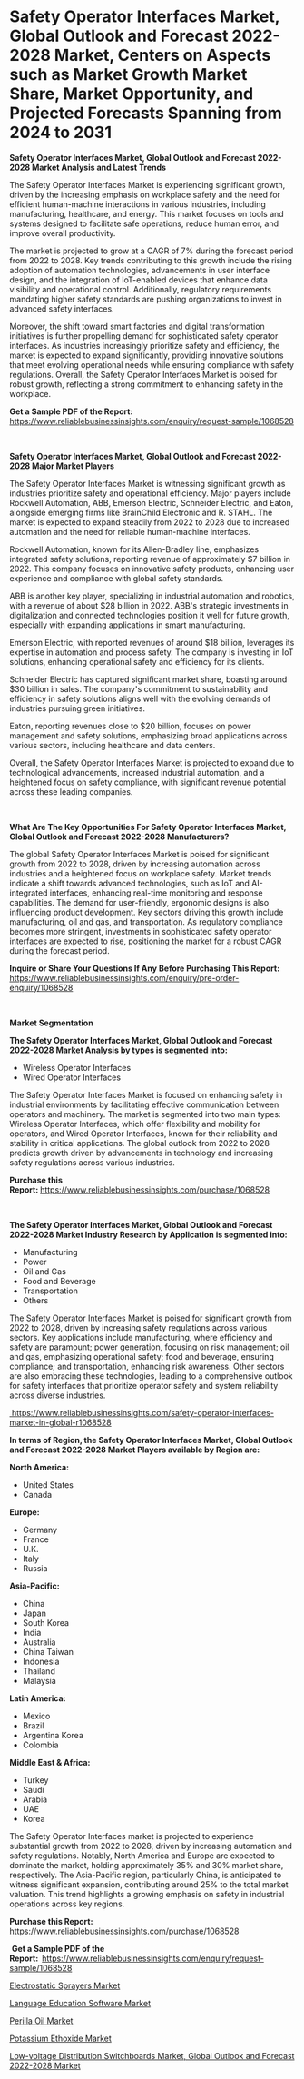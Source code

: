 <p><h1>Safety Operator Interfaces Market, Global Outlook and Forecast 2022-2028 Market, Centers on Aspects such as Market Growth Market Share, Market Opportunity, and Projected Forecasts Spanning from 2024 to 2031</h1></p><p><strong>Safety Operator Interfaces Market, Global Outlook and Forecast 2022-2028 Market Analysis and Latest Trends</strong></p>
<p><p>The Safety Operator Interfaces Market is experiencing significant growth, driven by the increasing emphasis on workplace safety and the need for efficient human-machine interactions in various industries, including manufacturing, healthcare, and energy. This market focuses on tools and systems designed to facilitate safe operations, reduce human error, and improve overall productivity.</p><p>The market is projected to grow at a CAGR of 7% during the forecast period from 2022 to 2028. Key trends contributing to this growth include the rising adoption of automation technologies, advancements in user interface design, and the integration of IoT-enabled devices that enhance data visibility and operational control. Additionally, regulatory requirements mandating higher safety standards are pushing organizations to invest in advanced safety interfaces.</p><p>Moreover, the shift toward smart factories and digital transformation initiatives is further propelling demand for sophisticated safety operator interfaces. As industries increasingly prioritize safety and efficiency, the market is expected to expand significantly, providing innovative solutions that meet evolving operational needs while ensuring compliance with safety regulations. Overall, the Safety Operator Interfaces Market is poised for robust growth, reflecting a strong commitment to enhancing safety in the workplace.</p></p>
<p><strong>Get a Sample PDF of the Report:&nbsp;</strong> <a href="https://www.reliablebusinessinsights.com/enquiry/request-sample/1068528">https://www.reliablebusinessinsights.com/enquiry/request-sample/1068528</a></p>
<p>&nbsp;</p>
<p><strong>Safety Operator Interfaces Market, Global Outlook and Forecast 2022-2028 Major Market Players</strong></p>
<p><p>The Safety Operator Interfaces Market is witnessing significant growth as industries prioritize safety and operational efficiency. Major players include Rockwell Automation, ABB, Emerson Electric, Schneider Electric, and Eaton, alongside emerging firms like BrainChild Electronic and R. STAHL. The market is expected to expand steadily from 2022 to 2028 due to increased automation and the need for reliable human-machine interfaces.</p><p>Rockwell Automation, known for its Allen-Bradley line, emphasizes integrated safety solutions, reporting revenue of approximately $7 billion in 2022. This company focuses on innovative safety products, enhancing user experience and compliance with global safety standards.</p><p>ABB is another key player, specializing in industrial automation and robotics, with a revenue of about $28 billion in 2022. ABB's strategic investments in digitalization and connected technologies position it well for future growth, especially with expanding applications in smart manufacturing.</p><p>Emerson Electric, with reported revenues of around $18 billion, leverages its expertise in automation and process safety. The company is investing in IoT solutions, enhancing operational safety and efficiency for its clients. </p><p>Schneider Electric has captured significant market share, boasting around $30 billion in sales. The company's commitment to sustainability and efficiency in safety solutions aligns well with the evolving demands of industries pursuing green initiatives.</p><p>Eaton, reporting revenues close to $20 billion, focuses on power management and safety solutions, emphasizing broad applications across various sectors, including healthcare and data centers.</p><p>Overall, the Safety Operator Interfaces Market is projected to expand due to technological advancements, increased industrial automation, and a heightened focus on safety compliance, with significant revenue potential across these leading companies.</p></p>
<p>&nbsp;</p>
<p><strong>What Are The Key Opportunities For Safety Operator Interfaces Market, Global Outlook and Forecast 2022-2028 Manufacturers?</strong></p>
<p><p>The global Safety Operator Interfaces Market is poised for significant growth from 2022 to 2028, driven by increasing automation across industries and a heightened focus on workplace safety. Market trends indicate a shift towards advanced technologies, such as IoT and AI-integrated interfaces, enhancing real-time monitoring and response capabilities. The demand for user-friendly, ergonomic designs is also influencing product development. Key sectors driving this growth include manufacturing, oil and gas, and transportation. As regulatory compliance becomes more stringent, investments in sophisticated safety operator interfaces are expected to rise, positioning the market for a robust CAGR during the forecast period.</p></p>
<p><strong>Inquire or Share Your Questions If Any Before Purchasing This Report:</strong> <a href="https://www.reliablebusinessinsights.com/enquiry/pre-order-enquiry/1068528">https://www.reliablebusinessinsights.com/enquiry/pre-order-enquiry/1068528</a></p>
<p>&nbsp;</p>
<p><strong>Market Segmentation</strong></p>
<p><strong>The Safety Operator Interfaces Market, Global Outlook and Forecast 2022-2028 Market Analysis by types is segmented into:</strong></p>
<p><ul><li>Wireless Operator Interfaces</li><li>Wired Operator Interfaces</li></ul></p>
<p><p>The Safety Operator Interfaces Market is focused on enhancing safety in industrial environments by facilitating effective communication between operators and machinery. The market is segmented into two main types: Wireless Operator Interfaces, which offer flexibility and mobility for operators, and Wired Operator Interfaces, known for their reliability and stability in critical applications. The global outlook from 2022 to 2028 predicts growth driven by advancements in technology and increasing safety regulations across various industries.</p></p>
<p><strong>Purchase this Report:&nbsp;</strong><a href="https://www.reliablebusinessinsights.com/purchase/1068528">https://www.reliablebusinessinsights.com/purchase/1068528</a></p>
<p>&nbsp;</p>
<p><strong>The Safety Operator Interfaces Market, Global Outlook and Forecast 2022-2028 Market Industry Research by Application is segmented into:</strong></p>
<p><ul><li>Manufacturing</li><li>Power</li><li>Oil and Gas</li><li>Food and Beverage</li><li>Transportation</li><li>Others</li></ul></p>
<p><p>The Safety Operator Interfaces Market is poised for significant growth from 2022 to 2028, driven by increasing safety regulations across various sectors. Key applications include manufacturing, where efficiency and safety are paramount; power generation, focusing on risk management; oil and gas, emphasizing operational safety; food and beverage, ensuring compliance; and transportation, enhancing risk awareness. Other sectors are also embracing these technologies, leading to a comprehensive outlook for safety interfaces that prioritize operator safety and system reliability across diverse industries.</p></p>
<p><a href="https://www.reliablebusinessinsights.com/safety-operator-interfaces-market-in-global-r1068528">&nbsp;https://www.reliablebusinessinsights.com/safety-operator-interfaces-market-in-global-r1068528</a></p>
<p><strong>In terms of Region, the Safety Operator Interfaces Market, Global Outlook and Forecast 2022-2028 Market Players available by Region are:</strong></p>
<p>
    <p> <strong> North America: </strong>
        <ul>
            <li>United States</li>
            <li>Canada</li>
        </ul>
        </p> 
    <p> <strong> Europe: </strong>
        <ul>
            <li>Germany</li>
            <li>France</li>
            <li>U.K.</li>
            <li>Italy</li>
            <li>Russia</li>
        </ul>
        </p> 
    <p> <strong> Asia-Pacific: </strong>
        <ul>
            <li>China</li>
            <li>Japan</li>
            <li>South Korea</li>
            <li>India</li>
            <li>Australia</li>
            <li>China Taiwan</li>
            <li>Indonesia</li>
            <li>Thailand</li>
            <li>Malaysia</li>
        </ul>
        </p> 
    <p> <strong> Latin America: </strong>
        <ul>
            <li>Mexico</li>
            <li>Brazil</li>
            <li>Argentina Korea</li>
            <li>Colombia</li>
        </ul>
        </p> 
    <p> <strong> Middle East & Africa: </strong>
        <ul>
            <li>Turkey</li>
            <li>Saudi</li>
            <li>Arabia</li>
            <li>UAE</li>
            <li>Korea</li>
        </ul>
    </p>
    </p>
<p><p>The Safety Operator Interfaces market is projected to experience substantial growth from 2022 to 2028, driven by increasing automation and safety regulations. Notably, North America and Europe are expected to dominate the market, holding approximately 35% and 30% market share, respectively. The Asia-Pacific region, particularly China, is anticipated to witness significant expansion, contributing around 25% to the total market valuation. This trend highlights a growing emphasis on safety in industrial operations across key regions.</p></p>
<p><strong>Purchase this Report: </strong><a href="https://www.reliablebusinessinsights.com/purchase/1068528">https://www.reliablebusinessinsights.com/purchase/1068528</a></p>
<p>&nbsp;<strong>Get a Sample PDF of the Report:&nbsp;&nbsp;</strong><a href="https://www.reliablebusinessinsights.com/enquiry/request-sample/1068528">https://www.reliablebusinessinsights.com/enquiry/request-sample/1068528</a></p>
<p><strong></strong></p>
<p><p><a href="https://medium.com/@ruth.gibson8095/the-global-electrostatic-sprayers-market-is-a-dynamic-and-growing-industry-3875eba4a1b8">Electrostatic Sprayers Market</a></p><p><a href="https://www.linkedin.com/pulse/global-language-education-software-market-size-share-analysis-lleae?trackingId=68QIszb6QPOhclAERHnCTg%3D%3D">Language Education Software Market</a></p><p><a href="https://medium.com/@kathleenbaker54/the-perilla-oil-market-is-experiencing-higher-than-anticipated-demand-compared-to-pre-pandemic-40fbbdbf9016">Perilla Oil Market</a></p><p><a href="https://issuu.com/reportprime-2/docs/potassium-ethoxide-market-size-2030_d923f0daeb610b">Potassium Ethoxide Market</a></p><p><a href="https://github.com/sumonsky0m/Market-Research-Report-List-1/blob/main/low-voltage-distribution-switchboards-market-global-outlook-and-forecast-2022-2028-market.md">Low-voltage Distribution Switchboards Market, Global Outlook and Forecast 2022-2028 Market</a></p></p>